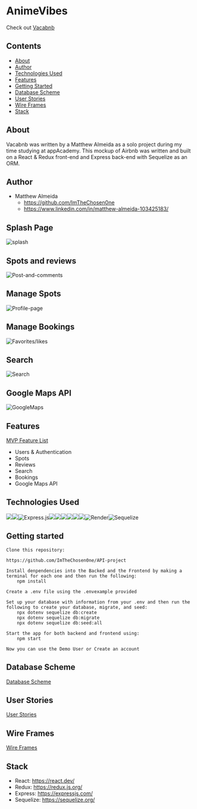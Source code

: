 

# AnimeVibes
Check out [Vacabnb](https://vacabnb.onrender.com)

## Contents
- [About](#about)
- [Author](#author)
- [Technologies Used](#technologies-used)
- [Features](#features)
- [Getting Started](#getting-started)
- [Database Scheme](#database-scheme)
- [User Stories](#user-stories)
- [Wire Frames](#wire-frames)
- [Stack](#stack)

## About
Vacabnb was written by a Matthew Almeida as a solo project during my time studying at appAcademy. This mockup of Airbnb was written and built on a React & Redux front-end and Express back-end with Sequelize as an ORM.

## Author
 * Matthew Almeida
   * https://github.com/ImTheChosen0ne
   * https://www.linkedin.com/in/matthew-almeida-103425183/

## Splash Page
![splash](https://github.com/ImTheChosen0ne/gifs/blob/main/ezgif.com-video-to-gif(6).gif)

## Spots and reviews
![Post-and-comments](https://github.com/ImTheChosen0ne/gifs/blob/main/ezgif.com-video-to-gif(7).gif)

## Manage Spots
![Profile-page](https://github.com/ImTheChosen0ne/gifs/blob/main/ezgif.com-video-to-gif(8).gif)

## Manage Bookings
![Favorites/likes](https://github.com/ImTheChosen0ne/gifs/blob/main/ezgif.com-video-to-gif(9).gif)

## Search
![Search](https://github.com/ImTheChosen0ne/gifs/blob/main/ezgif.com-video-to-gif(10).gif)

## Google Maps API
![GoogleMaps](https://github.com/ImTheChosen0ne/gifs/blob/main/ezgif.com-video-to-gif(11).gif)

## Features
  [MVP Feature List](https://github.com/ImTheChosen0ne/API-project/wiki/Features)

 * Users & Authentication
 * Spots
 * Reviews
 * Search
 * Bookings
 * Google Maps API

 ## Technologies Used
 <img src="https://img.shields.io/badge/JavaScript-323330?style=for-the-badge&logo=javascript&logoColor=F7DF1E" /><img src="https://img.shields.io/badge/Node.js-339933?style=for-the-badge&logo=nodedotjs&logoColor=white" />![Express.js](https://img.shields.io/badge/express.js-%23404d59.svg?style=for-the-badge&logo=express&logoColor=%2361DAFB)<img src="https://img.shields.io/badge/PostgreSQL-316192?style=for-the-badge&logo=postgresql&logoColor=white" /><img src="https://img.shields.io/badge/HTML5-E34F26?style=for-the-badge&logo=html5&logoColor=white" /><img src="https://img.shields.io/badge/CSS3-1572B6?style=for-the-badge&logo=css3&logoColor=white" /><img src="https://img.shields.io/badge/React-20232A?style=for-the-badge&logo=react&logoColor=61DAFB" /><img src="https://img.shields.io/badge/Redux-593D88?style=for-the-badge&logo=redux&logoColor=white" /><img src="https://img.shields.io/badge/GitHub-100000?style=for-the-badge&logo=github&logoColor=white" />![Render](https://img.shields.io/badge/Render-%46E3B7.svg?style=for-the-badge&logo=render&logoColor=white)![Sequelize](https://img.shields.io/badge/Sequelize-52B0E7?style=for-the-badge&logo=Sequelize&logoColor=white)

## Getting started
    Clone this repository:

    https://github.com/ImTheChosen0ne/API-project

    Install denpendencies into the Backed and the Frontend by making a terminal for each one and then run the following:
        npm install

    Create a .env file using the .envexample provided

    Set up your database with information from your .env and then run the following to create your database, migrate, and seed:
        npx dotenv sequelize db:create
        npx dotenv sequelize db:migrate
        npx dotenv sequelize db:seed:all

    Start the app for both backend and frontend using:
        npm start

    Now you can use the Demo User or Create an account


 ## Database Scheme
 [Database Scheme](https://github.com/ImTheChosen0ne/API-project/wiki/Database-Schema)

 ## User Stories
 [User Stories](https://github.com/ImTheChosen0ne/API-project/wiki/User-Stories)

 ## Wire Frames
 [Wire Frames](https://github.com/ImTheChosen0ne/API-project/wiki/Wire-Frames)

 ## Stack
 * React: https://react.dev/
 * Redux: https://redux.js.org/
 * Express: https://expressjs.com/
 * Sequelize: https://sequelize.org/
